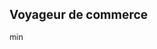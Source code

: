 
## Voyageur de commerce

<script src="../lib/p5.js"></script>
<link rel="stylesheet" type="text/css" href="style.css">
  
 
<div>min<span id="sum"></span></div>
<script src="sketch.js"></script>
<script src="eval.js"></script>
  

 